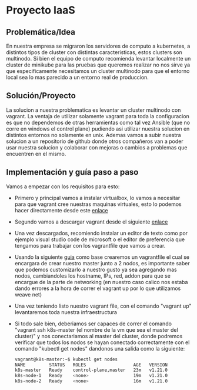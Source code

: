 # Proyecto IaaS

## Problemática/Idea

En nuestra empresa se migraron los servidores de computo a kubernetes, a distintos tipos de cluster con distintas caracteristicas, estos clusters son multinodo. Si bien el equipo de computo recomienda levantar localmente un cluster de minikube para las pruebas que queremos realizar no nos sirve ya que especificamente necesitamos un cluster multinodo para que el entorno local sea lo mas parecido a un entorno real de produccion.

## Solución/Proyecto

La solucion a nuestra problematica es levantar un cluster multinodo con vagrant. La ventaja de utilizar solamente vagrant para toda la configuracion es que no dependemos de otras herramientas como tal vez Ansible (que no corre en windows el control plane) pudiendo asi utilizar nuestra solucion en distintos entornos no solamente en unix. Ademas vamos a subir nuestra solucion a un repositorio de github donde otros compañeros van a poder usar nuestra solucion y colaborar con mejoras o cambios a problemas que encuentren en el mismo.

## Implementación y guía paso a paso

Vamos a empezar con los requisitos para esto:

* Primero y principal vamos a instalar virtualbox, lo vamos a necesitar para que vagrant cree nuestras maquinas virtuales, esto lo podemos hacer directamente desde este [enlace][vbox]

* Segundo vamos a descargar vagrant desde el siguiente [enlace][vagrant]

* Una vez descargados, recomiendo instalar un editor de texto como por ejemplo visual studio code de microsoft o el editor de preferencia que tengamos para trabajar con los vagrantfile que vamos a crear.

* Usando la siguiente [guia][k8s] como base crearemos un vagrantfile el cual se encargara de crear nuestro master junto a 2 nodos, es importante saber que podemos customizarlo a nuestro gusto ya sea agregando mas nodos, cambiandoles los hostname, IPs, red, addon para que se encargue de la parte de networking (en nuestro caso calico nos estaba dando errores a la hora de correr el vagrant up por lo que utilizamos weave net)

* Una vez teniendo listo nuestro vagrant file, con el comando "vagrant up" levantaremos toda nuestra infraestructura 

* Si todo sale bien, deberiamos ser capaces de correr el comando "vagrant ssh k8s-master (el nombre de la vm que sea el master del cluster)" y nos conectariamos al master del cluster, donde podremos verificar que todos los nodos se hayan conectado correctamente con el comando "kubectl get nodes" dandonos una salida como la siguiente: 

    ```bash
    vagrant@k8s-master:~$ kubectl get nodes
    NAME         STATUS   ROLES                  AGE   VERSION
    k8s-master   Ready    control-plane,master   23m   v1.21.0
    k8s-node-1   Ready    <none>                 19m   v1.21.0
    k8s-node-2   Ready    <none>                 16m   v1.21.0
    ```


    [vbox]: <https://www.virtualbox.org/wiki/Downloads>
    [vagrant]: <https://www.vagrantup.com/downloads>
    [k8s]:<https://medium.com/@raj10x/multi-node-kubernetes-cluster-with-vagrant-virtualbox-and-kubeadm-9d3eaac28b98>
